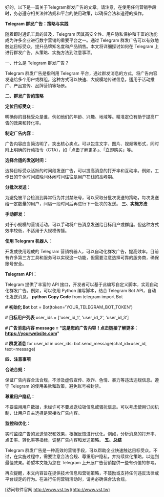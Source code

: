 好的，以下是一篇关于Telegram群发广告的文章。请注意，在使用任何营销手段时，务必遵守相关法律法规和平台的使用政策，以确保合法和道德的操作。

**Telegram 群发广告：策略与实践**

随着即时通讯工具的普及，Telegram 因其高安全性、用户隐私保护和丰富的功能成为许多企业进行数字营销的重要平台之一。通过 Telegram 群发广告可以有效地触达目标受众，提升品牌知名度和产品销售。本文将详细探讨如何在 Telegram 上进行群发广告，从策略、实施方法到注意事项。

一、什么是 Telegram 群发广告？

Telegram 群发广告是指利用 Telegram 平台，通过群发消息的方式，将广告内容发送给多个用户或群组。这种方式可以快速、大规模地传递信息，适用于活动推广、产品宣传、品牌营销等场景。

**二、群发广告的策略**

**定位目标受众：**

明确你的目标受众是谁，例如他们的年龄、兴趣、地域等。精准定位有助于提高广告的效果和转化率。

**制定广告内容：**

广告内容应当简洁明了，突出核心卖点。可以包含文字、图片、视频等形式，同时附上明确的行动指令（CTA），如「点击了解更多」、「立即购买」等。

**选择合适的发送时间：**

选择目标受众活跃的时间段发送广告，可以提高消息的打开率和互动率。例如，工作日的午休时间或晚间休闲时间往往是用户在线的高峰期。

**分批次发送：**

为避免被平台检测到异常行为并封禁账号，可以采取分批次发送的策略，每次发送给一定数量的用户，间隔一段时间后再进行下一批次的发送。
**三、实施方法**

**手动群发：**

对于小规模的营销活动，可以手动将广告消息发送给目标用户或群组。但这种方式效率较低，不适用于大规模传播。

**使用 Telegram 机器人：**

开发或使用现成的 Telegram 营销机器人，可以自动化群发广告，提高效率。目前有许多第三方工具和服务可以实现这一功能，但需要注意选择可靠的服务商，确保账号安全。

**Telegram API：**

Telegram 提供了丰富的 API 接口，开发者可以基于此编写自定义脚本，实现自动化群发广告。例如，可以使用 Python 编写脚本，结合 Telegram Bot API，自动化发送消息。
**python**
**Copy Code**
from telegram import Bot

**# 初始化 Bot**
bot = Bot(token='YOUR_TELEGRAM_BOT_TOKEN')

**# 目标用户列表**
user_ids = ['user_id_1', 'user_id_2', 'user_id_3']

**# 广告消息内容**
**message = "这是您的广告内容！点击链接了解更多：https://yourwebsite.com"**

**# 群发消息**
for user_id in user_ids:
    bot.send_message(chat_id=user_id, text=message)

**四、注意事项**

**合法合规：**

保证广告内容合法合规，不涉及虚假宣传、欺诈、色情、暴力等违法违规信息。遵守 Telegram 的使用条款和政策，避免账号被封禁。

**尊重用户隐私：**

不要滥用用户数据，未经许可不要发送垃圾信息或骚扰信息。可以考虑使用订阅机制，让用户自主选择是否接收广告内容。

**监控和优化：**

实时监控广告的发送情况和效果，根据反馈进行优化。例如，分析消息的打开率、点击率、转化率等指标，调整广告内容和发送策略。
**五、总结**

Telegram 群发广告是一种高效的营销手段，可以帮助企业快速触达目标受众。不过，在实施过程中，需要注意合法合规、尊重用户隐私，并持续优化策略，以达到最佳效果。希望本文能为您在 Telegram 上开展广告营销提供一些有价值的参考。

再次提醒，本文内容旨在提供技术信息和营销策略，不鼓励或支持任何违反法律或平台规定的行为。在进行任何营销活动时，请务必确保合法合规。


[访问软件官网 http://www.vst.tw](http://www.vst.tw)
